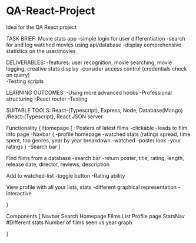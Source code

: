 # QA-React-Project
Idea for the QA React project

TASK BRIEF:
Movie stats app
-simple login for user differentiation 
-search for and log watched movies using api/database
-display comprehensive statistics on the user/movies

DELIVERABLES:
-features: user recognition, movie searching, movie logging, creative stats display
-consider access control (credentials check on query)  
-Testing scripts


LEARNING OUTCOMES:
-Using more advanced hooks
-Professional structuring 
-React router
-Testing 

SUITABLE TOOLS:
React-(Typescript), Express, Node, Database(Mongo)
/React-(Typescript), React JSON server



Functionality {
  Homepage [
    -Posters of latest films
      -clickable 
      -leads to film info page
    -Navbar { 
      -profile homepage
        -watched stats (ratings spread, time spent, top genres, year by year breakdown 
      -watched
        -poster look
        -your ratings
    }
    -Search bar
  ]

  Find films from a database
    -search bar 
    -return poster, title, rating, length, release date, director, reviews, description
  
  Add to watched-list 
    -toggle button 
    -Rating ability

  View profile with all your lists, stats
    -different graphical representation 
    -interactive

    
}

Components [
  Navbar
  Search
  Homepage
  Films List 
  Profile page
  StatsNav
  #Different stats
  Number of films seen vs year graph

]